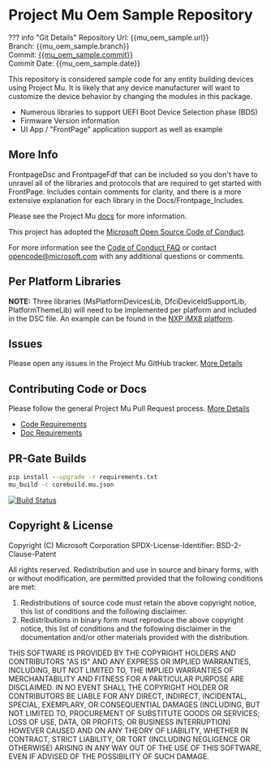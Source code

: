 # Project Mu Oem Sample Repository

??? info "Git Details"
    Repository Url: {{mu_oem_sample.url}}  
    Branch:         {{mu_oem_sample.branch}}  
    Commit:         [{{mu_oem_sample.commit}}]({{mu_oem_sample.commitlink}})  
    Commit Date:    {{mu_oem_sample.date}}

This repository is considered sample code for any entity building devices using Project Mu.  It is
likely that any device manufacturer will want to customize the device behavior by changing the modules
in this package.

* Numerous libraries to support UEFI Boot Device Selection phase (BDS)
* Firmware Version information
* UI App / "FrontPage" application support as well as example

## More Info

FrontpageDsc and FrontpageFdf that can be included so you don't have to unravel all of the libraries and
protocols that are required to get started with FrontPage. Includes contain comments for clarity, and
there is a more extensive explanation for each library in the Docs/Frontpage_Includes.

Please see the Project Mu [docs](https://github.com/Microsoft/mu) for more information.  

This project has adopted the
[Microsoft Open Source Code of Conduct](https://opensource.microsoft.com/codeofconduct/).

For more information see the [Code of Conduct FAQ](https://opensource.microsoft.com/codeofconduct/faq/) or
contact [opencode@microsoft.com](mailto:opencode@microsoft.com) with any additional questions or comments.

## Per Platform Libraries

**NOTE:** Three libraries (MsPlatformDevicesLib, DfciDeviceIdSupportLib, PlatformThemeLib) will need
to be implemented per platform and included in the DSC file. An example can be found in the
[NXP iMX8 platform](https://github.com/ms-iot/MU_SILICON_NXP/tree/master/iMX8Pkg).

## Issues

Please open any issues in the Project Mu GitHub tracker.
[More Details](https://microsoft.github.io/mu/How/contributing/)

## Contributing Code or Docs

Please follow the general Project Mu Pull Request process.
[More Details](https://microsoft.github.io/mu/How/contributing/)

* [Code Requirements](/DeveloperDocs/code_requirements)
* [Doc Requirements](/DeveloperDocs/doc_requirements)

## PR-Gate Builds

```cmd
pip install --upgrade -r requirements.txt
mu_build -c corebuild.mu.json
```

[![Build Status](https://dev.azure.com/projectmu/mu/_apis/build/status/mu_oem_sample%20PR%20gate)](https://dev.azure.com/projectmu/mu/_build/latest?definitionId=7)

## Copyright & License

Copyright (C) Microsoft Corporation SPDX-License-Identifier: BSD-2-Clause-Patent

All rights reserved. Redistribution and use in source and binary forms, with or without modification,
are permitted provided that the following conditions are met:

1. Redistributions of source code must retain the above copyright notice, this list of conditions and
the following disclaimer.
2. Redistributions in binary form must reproduce the above copyright notice, this list of conditions and the
following disclaimer in the documentation and/or other materials provided with the distribution.

THIS SOFTWARE IS PROVIDED BY THE COPYRIGHT HOLDERS AND CONTRIBUTORS "AS IS" AND ANY EXPRESS OR IMPLIED
WARRANTIES, INCLUDING, BUT NOT LIMITED TO, THE IMPLIED WARRANTIES OF MERCHANTABILITY AND FITNESS FOR A
PARTICULAR PURPOSE ARE DISCLAIMED. IN NO EVENT SHALL THE COPYRIGHT HOLDER OR CONTRIBUTORS BE LIABLE FOR
ANY DIRECT, INDIRECT, INCIDENTAL, SPECIAL, EXEMPLARY, OR CONSEQUENTIAL DAMAGES (INCLUDING, BUT NOT LIMITED
TO, PROCUREMENT OF SUBSTITUTE GOODS OR SERVICES; LOSS OF USE, DATA, OR PROFITS; OR BUSINESS INTERRUPTION)
HOWEVER CAUSED AND ON ANY THEORY OF LIABILITY, WHETHER IN CONTRACT, STRICT LIABILITY, OR TORT (INCLUDING
NEGLIGENCE OR OTHERWISE) ARISING IN ANY WAY OUT OF THE USE OF THIS SOFTWARE, EVEN IF ADVISED OF THE
POSSIBILITY OF SUCH DAMAGE.
